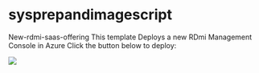 # sysprepandimagescript

New-rdmi-saas-offering
This template Deploys a new RDmi Management Console in Azure
Click the button below to deploy:


 <a href="https://portal.azure.com/#create/Microsoft.Template/uri/https%3A%2F%2Fraw.githubusercontent.com%2Fprasanth123n%2FNew-rdmi-saas-offering%2Fmaster%2Fazuredeploy.json" target="_blank">
    <img src="http://azuredeploy.net/deploybutton.png"/>
</a>
